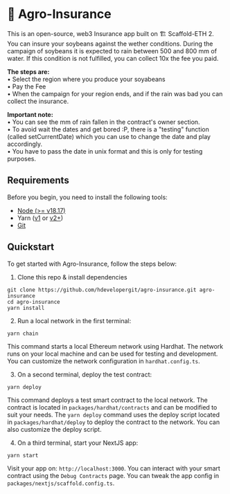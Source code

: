 # 🔅 Agro-Insurance

This is an open-source, web3 Insurance app built on 🏗 Scaffold-ETH 2. You can insure your soybeans against the wether conditions. During the campaign of soybeans it is expected to rain between 500 and 800 mm of water. If this condition is not fulfilled, you can collect 10x the fee you paid.

<b>The steps are:</b><br/>
• Select the region where you produce your soyabeans<br/>
• Pay the Fee<br/>
• When the campaign for your region ends, and if the rain was bad you can collect the insurance.<br/>

<b>Important note:</b><br/>
• You can see the mm of rain fallen in the contract's owner section.<br/>
• To avoid wait the dates and get bored :P, there is a "testing" function (called setCurrentDate) which you can use to change the date and play accordingly.<br/>
• You have to pass the date in unix format and this is only for testing purposes.<br/>

## Requirements

Before you begin, you need to install the following tools:

- [Node (>= v18.17)](https://nodejs.org/en/download/)
- Yarn ([v1](https://classic.yarnpkg.com/en/docs/install/) or [v2+](https://yarnpkg.com/getting-started/install))
- [Git](https://git-scm.com/downloads)

## Quickstart

To get started with Agro-Insurance, follow the steps below:

1. Clone this repo & install dependencies

```
git clone https://github.com/hdevelopergit/agro-insurance.git agro-insurance
cd agro-insurance
yarn install
```

2. Run a local network in the first terminal:

```
yarn chain
```

This command starts a local Ethereum network using Hardhat. The network runs on your local machine and can be used for testing and development. You can customize the network configuration in `hardhat.config.ts`.

3. On a second terminal, deploy the test contract:

```
yarn deploy
```

This command deploys a test smart contract to the local network. The contract is located in `packages/hardhat/contracts` and can be modified to suit your needs. The `yarn deploy` command uses the deploy script located in `packages/hardhat/deploy` to deploy the contract to the network. You can also customize the deploy script.

4. On a third terminal, start your NextJS app:

```
yarn start
```

Visit your app on: `http://localhost:3000`. You can interact with your smart contract using the `Debug Contracts` page. You can tweak the app config in `packages/nextjs/scaffold.config.ts`.
